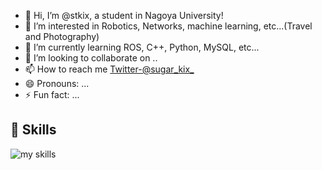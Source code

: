 

- 👋 Hi, I’m @stkix, a student in Nagoya University!
- 👀 I’m interested in Robotics, Networks, machine learning, etc...(Travel and Photography)
- 🌱 I’m currently learning ROS, C++, Python, MySQL, etc...
- 💞️ I’m looking to collaborate on ..
- 📫 How to reach me [Twitter-@sugar_kix_](https://twitter.com/sugar_kix_)
- 😄 Pronouns: ...
- ⚡ Fun fact: ...

## 🌱 Skills
<img alt="my skills" src="https://skillicons.dev/icons?theme=dark&perline=7&i=html,css,js,python,docker,mysql,sqlite,c,cs,cpp,cmake,fortran,git,github,linux,ubuntu,vscode,unity,ros" />
<be>


<!-- div align="left" --> 
  <!-- img alt="Top Langs" height="170px" src="https://github-readme-stats.vercel.app/api?username=stkix&theme=vue-dark&layout=compact" / -->
  <!-- img alt="github stats" height="170px" src="https://github-readme-stats.vercel.app/api/top-langs/?username=stkix&theme=vue-dark&layout=compact" / -->
<!-- /div -->

<!---
stkix/stkix is a ✨ special ✨ repository because its `README.md` (this file) appears on your GitHub profile.
You can click the Preview link to take a look at your changes.
--->
